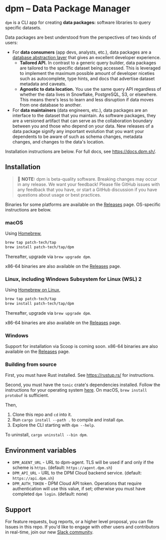 # dpm – Data Package Manager

`dpm` is a CLI app for creating **data packages:** software libraries to query specific datasets.

Data packages are best understood from the perspectives of two kinds of users:

- For **data consumers** (app devs, analysts, etc.), data packages are a [database abstraction layer](https://en.wikipedia.org/wiki/Database_abstraction_layer) that gives an excellent developer experience.
  - **Tailored API.** In contrast to a generic query builder, data packages are tailored to the specific dataset being accessed. This is leveraged to implement the maximum possible amount of developer niceties such as autocomplete, type hints, and docs that advertise dataset metadata and caveats.
  - **Agnostic to data location.** You use the same query API regardless of whether the data lives in Snowflake, PostgreSQL, S3, or elsewhere. This means there's less to learn and less disruption if data moves from one database to another.
- For **data maintainers** (data engineers, etc.), data packages are an interface to the dataset that you maintain. As software packages, they are a versioned artifact that can serve as the collaboration boundary between you and those who depend on your data. New releases of a data package signify any important evolution that you want your dependents to be aware of such as schema changes, metadata changes, and changes to the data's location.

Installation instructions are below. For full docs, see https://docs.dpm.sh/.

## Installation

> :rotating_light: **NOTE:** dpm is beta-quality software. Breaking changes may occur in any release. We want your feedback! Please file GitHub issues with any feedback that you have, or start a GitHub discussion if you have questions about usage or best practices.

Binaries for some platforms are available on the [Releases](https://github.com/patch-tech/dpm/releases) page. OS-specific instructions are below.

### macOS

Using [Homebrew](https://brew.sh/),

```sh
brew tap patch-tech/tap
brew install patch-tech/tap/dpm
```

Thereafter, upgrade via `brew upgrade dpm`.

x86-64 binaries are also available on the [Releases](https://github.com/patch-tech/dpm/releases) page.

### Linux, including Windows Subsystem for Linux (WSL) 2

Using [Homebrew on Linux](https://docs.brew.sh/Homebrew-on-Linux),

```sh
brew tap patch-tech/tap
brew install patch-tech/tap/dpm
```

Thereafter, upgrade via `brew upgrade dpm`.

x86-64 binaries are also available on the [Releases](https://github.com/patch-tech/dpm/releases) page.

### Windows

Support for installation via Scoop is coming soon. x86-64 binaries are also available on the [Releases](https://github.com/patch-tech/dpm/releases) page.

### Building from source

First, you must have Rust installed. See https://rustup.rs/ for instructions.

Second, you must have the `tonic` crate's dependencies installed. Follow the instructions for your operating system [here](https://github.com/hyperium/tonic#dependencies). On macOS, `brew install protobuf` is sufficient.

Then,

1. Clone this repo and `cd` into it.
2. Run `cargo install --path .` to compile and install `dpm`.
3. Explore the CLI starting with `dpm --help`.

To uninstall, `cargo uninstall --bin dpm`.

## Environment variables

- `DPM_AGENT_URL` - URL to dpm-agent. TLS will be used if and only if the scheme is `https`. (default: `https://agent.dpm.sh`)
- `DPM_API_URL` - URL to the DPM Cloud backend service. (default: `https://api.dpm.sh`)
- `DPM_AUTH_TOKEN` - DPM Cloud API token. Operations that require authentication will use this value, if set; otherwise you must have completed `dpm login`. (default: none)

## Support

For feature requests, bug reports, or a higher level proposal, you can file Issues in this repo. If you'd like to engage with other users and contributors in real-time, join our new [Slack community](https://patch-dpm.slack.com).
